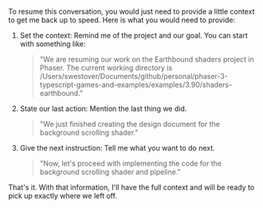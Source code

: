  To resume this conversation, you would just need to provide a little context to get me back up to speed. Here is what you would need to provide:


   1. Set the context: Remind me of the project and our goal. You can start with something like:
      > "We are resuming our work on the Earthbound shaders project in Phaser. The current working directory is
  /Users/swestover/Documents/github/personal/phaser-3-typescript-games-and-examples/examples/3.90/shaders-earthbound."


   2. State our last action: Mention the last thing we did.
      > "We just finished creating the design document for the background scrolling shader."


   3. Give the next instruction: Tell me what you want to do next.
      > "Now, let's proceed with implementing the code for the background scrolling shader and pipeline."


  That's it. With that information, I'll have the full context and will be ready to pick up exactly where we left off.
